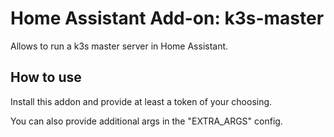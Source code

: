 # Home Assistant Add-on: k3s-master

Allows to run a k3s master server in Home Assistant.

## How to use

Install this addon and provide at least a token of your choosing.

You can also provide additional args in the "EXTRA_ARGS" config.

